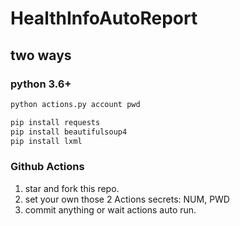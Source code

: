 # HealthInfoAutoReport

## two ways

### python 3.6+

```python
python actions.py account pwd
```

```powershell
pip install requests
pip install beautifulsoup4
pip install lxml
```

### Github Actions

1. star and fork this repo.
2. set your own those 2 Actions secrets: NUM, PWD
3. commit anything or wait actions auto run. 